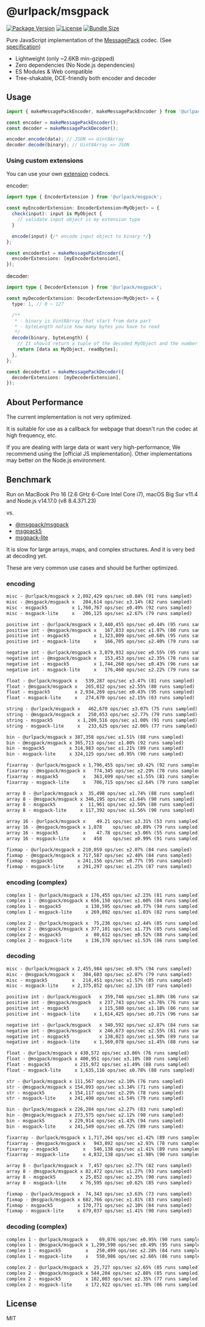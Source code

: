 # @urlpack/msgpack

[![Package Version](https://img.shields.io/npm/v/@urlpack/msgpack)](https://npm.im/@urlpack/msgpack)
[![License](https://img.shields.io/npm/l/@urlpack/msgpack)](#License)
[![Bundle Size](https://img.shields.io/bundlephobia/minzip/@urlpack/msgpack)](https://bundlephobia.com/package/@urlpack/msgpack)

Pure JavaScript implementation of the [MessagePack](https://msgpack.org/) codec. (See [specification](https://github.com/msgpack/msgpack/blob/master/spec.md))

- Lightweight (only ~2.6KB min-gzipped)
- Zero dependencies (No Node.js dependencies)
- ES Modules & Web compatible
- Tree-shakable, DCE-friendly both encoder and decoder

## Usage

```ts
import { makeMessagePackEncoder, makeMessagePackEncoder } from '@urlpack/msgpack';

const encoder = makeMessagePackEncoder();
const decoder = makeMessagePackDecoder();

encoder.encode(data); // JSON => Uint8Array
decoder.decode(binary); // Uint8Array => JSON
```

### Using custom extensions

You can use your own [extension](https://github.com/msgpack/msgpack/blob/master/spec.md#extension-types) codecs.

encoder:
```ts
import type { EncoderExtension } from '@urlpack/msgpack';

const myEncoderExtension: EncoderExtension<MyObject> = {
  check(input): input is MyObject {
    // validate input object is my extension type
  }

  encode(input) {/* encode input object to binary */}
};

const encoderExt = makeMessagePackEncoder({
  encoderExtensions: [myEncoderExtension],
});
```

decoder:
```ts
import type { DecoderExtension } from '@urlpack/msgpack';

const myDecoderExtension: DecoderExtension<MyObject> = {
  type: 1, // 0 ~ 127

  /**
   * - binary is Uint8Array that start from data part
   * - byteLength notice how many bytes you have to read
   */
  decode(binary, byteLength) {
    // It should return a tuple of the decoded MyObject and the number of bytes actually read.
    return [data as MyObject, readBytes];
  },
};

const decoderExt = makeMessagePackDecoder({
  decoderExtensions: [myDecoderExtension],
});
```

## About Performance

The current implementation is not very optimized.

It is suitable for use as a callback for webpage that doesn't run the codec at high frequency, etc.

If you are dealing with large data or want very high-performance, We recommend using the [official JS implementation]. Other implementations may better on the Node.js environment.

## Benchmark

Run on MacBook Pro 16 (2.6 GHz 6-Core Intel Core i7), macOS Big Sur v11.4 and Node.js v14.17.0 (v8 8.4.371.23)

vs.
- [@msgpack/msgpack](https://github.com/msgpack/msgpack-javascript)
- [msgpack5](https://github.com/mcollina/msgpack5)
- [msgpack-lite](https://github.com/kawanet/msgpack-lite)

It is slow for large arrays, maps, and complex structures. And it is very bed at decoding yet.

These are very common use cases and should be further optimized.

### encoding

```txt
misc - @urlpack/msgpack x 2,892,429 ops/sec ±0.84% (91 runs sampled)
misc - @msgpack/msgpack x   204,614 ops/sec ±3.14% (82 runs sampled)
misc - msgpack5         x 1,760,767 ops/sec ±0.49% (92 runs sampled)
misc - msgpack-lite     x   206,125 ops/sec ±2.67% (79 runs sampled)

positive int - @urlpack/msgpack x 3,440,455 ops/sec ±0.44% (95 runs sampled)
positive int - @msgpack/msgpack x   167,833 ops/sec ±1.97% (80 runs sampled)
positive int - msgpack5         x 1,323,809 ops/sec ±0.68% (95 runs sampled)
positive int - msgpack-lite     x   166,705 ops/sec ±2.40% (79 runs sampled)

negative int - @urlpack/msgpack x 3,079,932 ops/sec ±0.55% (95 runs sampled)
negative int - @msgpack/msgpack x   153,453 ops/sec ±2.35% (78 runs sampled)
negative int - msgpack5         x 1,744,260 ops/sec ±0.43% (96 runs sampled)
negative int - msgpack-lite     x   176,460 ops/sec ±2.22% (79 runs sampled)

float - @urlpack/msgpack x   539,287 ops/sec ±3.47% (81 runs sampled)
float - @msgpack/msgpack x   265,012 ops/sec ±2.55% (80 runs sampled)
float - msgpack5         x 2,934,269 ops/sec ±0.43% (95 runs sampled)
float - msgpack-lite     x   274,670 ops/sec ±2.15% (63 runs sampled)

string - @urlpack/msgpack x   462,670 ops/sec ±3.07% (75 runs sampled)
string - @msgpack/msgpack x   250,653 ops/sec ±2.77% (79 runs sampled)
string - msgpack5         x 1,209,516 ops/sec ±1.00% (91 runs sampled)
string - msgpack-lite     x   233,625 ops/sec ±2.06% (77 runs sampled)

bin - @urlpack/msgpack x 387,358 ops/sec ±1.51% (88 runs sampled)
bin - @msgpack/msgpack x 365,713 ops/sec ±1.00% (92 runs sampled)
bin - msgpack5         x 314,983 ops/sec ±1.21% (89 runs sampled)
bin - msgpack-lite     x 324,125 ops/sec ±0.95% (90 runs sampled)

fixarray - @urlpack/msgpack x 1,796,455 ops/sec ±0.42% (92 runs sampled)
fixarray - @msgpack/msgpack x   774,345 ops/sec ±2.29% (78 runs sampled)
fixarray - msgpack5         x   363,699 ops/sec ±1.55% (81 runs sampled)
fixarray - msgpack-lite     x   706,715 ops/sec ±2.64% (79 runs sampled)

array 8 - @urlpack/msgpack x  35,498 ops/sec ±1.74% (88 runs sampled)
array 8 - @msgpack/msgpack x 346,195 ops/sec ±1.64% (90 runs sampled)
array 8 - msgpack5         x  11,961 ops/sec ±2.50% (80 runs sampled)
array 8 - msgpack-lite     x 117,392 ops/sec ±1.56% (90 runs sampled)

array 16 - @urlpack/msgpack x    49.21 ops/sec ±3.31% (53 runs sampled)
array 16 - @msgpack/msgpack x 1,078    ops/sec ±0.89% (79 runs sampled)
array 16 - msgpack5         x    47.78 ops/sec ±3.06% (55 runs sampled)
array 16 - msgpack-lite     x   458    ops/sec ±0.99% (91 runs sampled)

fixmap - @urlpack/msgpack x 210,059 ops/sec ±2.07% (84 runs sampled)
fixmap - @msgpack/msgpack x 717,587 ops/sec ±2.40% (84 runs sampled)
fixmap - msgpack5         x 241,156 ops/sec ±0.77% (95 runs sampled)
fixmap - msgpack-lite     x 291,297 ops/sec ±1.25% (87 runs sampled)
```

### encoding (complex)

```txt
complex 1 - @urlpack/msgpack x 176,455 ops/sec ±2.23% (81 runs sampled)
complex 1 - @msgpack/msgpack x 656,150 ops/sec ±1.60% (84 runs sampled)
complex 1 - msgpack5         x 130,595 ops/sec ±0.77% (94 runs sampled)
complex 1 - msgpack-lite     x 269,092 ops/sec ±1.03% (82 runs sampled)

complex 2 - @urlpack/msgpack x  75,236 ops/sec ±2.44% (85 runs sampled)
complex 2 - @msgpack/msgpack x 377,101 ops/sec ±1.73% (85 runs sampled)
complex 2 - msgpack5         x  80,612 ops/sec ±0.52% (88 runs sampled)
complex 2 - msgpack-lite     x 136,370 ops/sec ±1.53% (86 runs sampled)
```

### decoding

```txt
misc - @urlpack/msgpack x 2,455,984 ops/sec ±0.97% (94 runs sampled)
misc - @msgpack/msgpack x   304,603 ops/sec ±2.87% (79 runs sampled)
misc - msgpack5         x   214,451 ops/sec ±1.57% (85 runs sampled)
misc - msgpack-lite     x 2,375,852 ops/sec ±2.13% (87 runs sampled)

positive int - @urlpack/msgpack   x 359,746 ops/sec ±1.88% (86 runs sampled)
positive int - @msgpack/msgpack   x 237,743 ops/sec ±3.76% (76 runs sampled)
positive int - msgpack5           x 115,580 ops/sec ±1.18% (86 runs sampled)
positive int - msgpack-lite     x 1,614,425 ops/sec ±0.71% (96 runs sampled)

negative int - @urlpack/msgpack   x 340,592 ops/sec ±2.87% (84 runs sampled)
negative int - @msgpack/msgpack   x 246,673 ops/sec ±2.55% (81 runs sampled)
negative int - msgpack5           x 138,023 ops/sec ±1.50% (89 runs sampled)
negative int - msgpack-lite     x 1,569,078 ops/sec ±1.45% (88 runs sampled)

float - @urlpack/msgpack x 430,572 ops/sec ±3.86% (76 runs sampled)
float - @msgpack/msgpack x 400,951 ops/sec ±3.10% (80 runs sampled)
float - msgpack5         x 215,972 ops/sec ±1.49% (88 runs sampled)
float - msgpack-lite     x 1,635,116 ops/sec ±0.78% (88 runs sampled)

str - @urlpack/msgpack x 111,567 ops/sec ±2.10% (76 runs sampled)
str - @msgpack/msgpack x 154,093 ops/sec ±3.34% (71 runs sampled)
str - msgpack5         x 154,117 ops/sec ±2.29% (78 runs sampled)
str - msgpack-lite     x 241,490 ops/sec ±1.54% (79 runs sampled)

bin - @urlpack/msgpack x 226,284 ops/sec ±2.27% (83 runs sampled)
bin - @msgpack/msgpack x 273,575 ops/sec ±2.12% (90 runs sampled)
bin - msgpack5         x 229,914 ops/sec ±1.43% (94 runs sampled)
bin - msgpack-lite     x 241,549 ops/sec ±0.72% (89 runs sampled)

fixarray - @urlpack/msgpack x 1,717,264 ops/sec ±1.42% (89 runs sampled)
fixarray - @msgpack/msgpack x   943,892 ops/sec ±2.93% (78 runs sampled)
fixarray - msgpack5         x   546,138 ops/sec ±1.41% (89 runs sampled)
fixarray - msgpack-lite     x 4,832,138 ops/sec ±1.98% (90 runs sampled)

array 8 - @urlpack/msgpack x  7,457 ops/sec ±2.77% (82 runs sampled)
array 8 - @msgpack/msgpack x 82,472 ops/sec ±1.27% (93 runs sampled)
array 8 - msgpack5         x 25,852 ops/sec ±2.35% (90 runs sampled)
array 8 - msgpack-lite     x 76,595 ops/sec ±0.62% (85 runs sampled)

fixmap - @urlpack/msgpack x  74,343 ops/sec ±3.63% (73 runs sampled)
fixmap - @msgpack/msgpack x 682,766 ops/sec ±1.81% (83 runs sampled)
fixmap - msgpack5         x 170,771 ops/sec ±2.10% (84 runs sampled)
fixmap - msgpack-lite     x 679,037 ops/sec ±1.41% (90 runs sampled)
```

### decoding (complex)

```txt
complex 1 - @urlpack/msgpack x    69,076 ops/sec ±0.95% (90 runs sampled)
complex 1 - @msgpack/msgpack x 1,299,590 ops/sec ±0.49% (95 runs sampled)
complex 1 - msgpack5         x   250,499 ops/sec ±2.28% (84 runs sampled)
complex 1 - msgpack-lite     x   550,986 ops/sec ±2.66% (86 runs sampled)

complex 2 - @urlpack/msgpack x  25,727 ops/sec ±2.65% (85 runs sampled)
complex 2 - @msgpack/msgpack x 544,204 ops/sec ±2.88% (85 runs sampled)
complex 2 - msgpack5         x 102,003 ops/sec ±2.35% (77 runs sampled)
complex 2 - msgpack-lite     x 172,922 ops/sec ±1.78% (86 runs sampled)
```

## License

MIT
